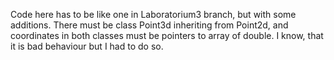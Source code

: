 Code here has to be like one in Laboratorium3 branch, but with some additions. There must be class Point3d inheriting from Point2d, and coordinates in both classes must be pointers to array of double. I know, that it is bad behaviour but I had to do so. 
